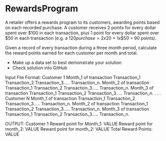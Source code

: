 # RewardsProgram

A retailer offers a rewards program to its customers, awarding points based on each recorded purchase.
A customer receives 2 points for every dollar spent over $100 in each transaction, plus 1 point for every dollar spent over $50 in each transaction
(e.g. a $120 purchase = 2x$20 + 1x$50 = 90 points).

Given a record of every transaction during a three month period, calculate the reward points earned for each customer per month and total.
- Make up a data set to best demonstrate your solution
- Check solution into GitHub

Input File Format:
Customer 1
Month_1 of transaction
Transaction_1 Transaction_2 Transaction_3..... Transaction_n.
Month_2 of transaction
Transaction_1 Transaction_2 Transaction_3..... Transaction_n.
Month_3 of transaction
Transaction_1 Transaction_2 Transaction_3..... Transaction_n.
.
.
.
Customer N
Month_1 of transaction
Transaction_1 Transaction_2 Transaction_3..... Transaction_n.
Month_2 of transaction
Transaction_1 Transaction_2 Transaction_3..... Transaction_n.
Month_3 of transaction
Transaction_1 Transaction_2 Transaction_3..... Transaction_n.


OUTPUT:
Customer 1
Reward point for Month_1: VALUE
Reward point for month_2: VALUE
Reward point for month_2: VALUE
Total Reward Points: VALUE
